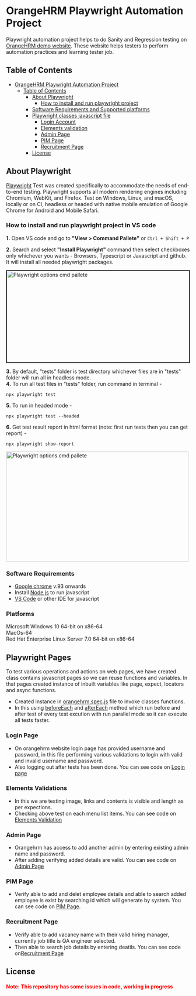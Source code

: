 # OrangeHRM Playwright Automation Project

Playwright automation project helps to do Sanity and Regression testing on [OrangeHRM demo website](https://opensource-demo.orangehrmlive.com/web/index.php/auth/login). These website helps testers to perform automation practices and learning tester job.

## Table of Contents
- [OrangeHRM Playwright Automation Project](#orangehrm-playwright-automation-project)
    - [Table of Contents](#table-of-contents)
        - [About Playwright](#about-playwright)
            - [How to install and run playwright project](#how-to-install-and-run-playwright-project-in-vs-code)
        - [Software Requirements and Supported platforms](#software-requirements)
        - [Playwright classes javascript file](#playwright-pages)
            - [Login Account](#login-page)
            - [Elements validation](#elements-validations)
            - [Admin Page](#admin-page)
            - [PIM Page](#pim-page)
            - [Recruitment Page](#recruitment-page)
        - [License](#license)
## About Playwright
[Playwright](https://playwright.dev/) Test was created specifically to accommodate the needs of end-to-end testing. Playwright supports all modern rendering engines including Chromium, WebKit, and Firefox. Test on Windows, Linux, and macOS, locally or on CI, headless or headed with native mobile emulation of Google Chrome for Android and Mobile Safari.

### How to install and run playwright project in VS code
**1.** Open VS code and go to **"View > Command Pallete"** or ``` Ctrl + Shift + P ```</br>

**2.** Search and select **"Install Playwright"** command then select checkboxes only whichever you wants - Browsers, Typescript or Javascript and github. It will install all needed playwright packages.

<img src="https://miro.medium.com/v2/resize:fit:1400/1*qhq9IchY4htEom0KmyizZQ.png" height="250" width="500" border="2px solid red" title="Playwright options cmd pallete"></br>

**3.** By default, "tests" folder is test directory whichever files are in "tests" folder will run all in headless mode.</br>
**4.** To run all test files in "tests" folder, run command in terminal - 
   ```
   npx playwright test
   ```
**5.** To run in headed mode -
   ```
   npx playwright test --headed
   ```
**6.** Get test result report in html format (note: first run tests then you can get report) -
   ```
   npx playwright show-report
   ```
   <img src="https://res.cloudinary.com/debsobrien/image/upload/f_auto,q_auto/v1648215659/debbie.codes/blog/2022/test-report_dio73s.png" height="300" width="500" title="Playwright options cmd pallete"></br>
   
### Software Requirements 
- [Google chrome](https://www.google.com/chrome/?brand=CHBD&gclid=CjwKCAiAhqCdBhB0EiwAH8M_GmD_PXuQf4ajyAGVFnDsf1qPOQHr0SuP7KztEpC0adX9mu29qRPhLhoC5GIQAvD_BwE&gclsrc=aw.ds) v.93 onwards  
- Install [Node.js](https://nodejs.org/en/download/) to run javascript </br>
- [VS Code](https://code.visualstudio.com/download) or other IDE for javascript

### Platforms
Microsoft Windows 10 64-bit on x86-64  
MacOs-64  
Red Hat Enterprise Linux Server 7.0 64-bit on x86-64

## Playwright Pages
To test various operations and actions on web pages, we have created class contains javascript pages so we can reuse functions and variables. In that pages created instance of inbuilt variables like page, expect, locators and async functions.
- Created instance in [orangehrm.spec.js](.//tests//Orangehrm.spec.js) file to invoke classes functions.
- In this using [beforeEach](https://playwright.dev/docs/api/class-test#test-before-each) and [afterEach](https://playwright.dev/docs/api/class-test#test-after-each) method which run before and after test of every test excution with run parallel mode so it can execute all tests faster.
  
### Login Page
- On orangehrm website login page has provided username and password, in this file performing various validations to login with valid and invalid username and password.
- Also logging out after tests has been done. You can see code on [Login page](.//Pages//LoginPage.js)
### Elements Validations
- In this we are testing image, links and contents is visible and length as per expections.
- Checking above test on each menu list items. You can see code on [Elements Validation](.//Pages//ElementsValidation.js)
### Admin Page
- Orangehrm has access to add another admin by entering existing admin name and password.
- After adding verifying added details are valid. You can see code on [Admin Page](.//Pages//AddAdmin.js)
### PIM Page
- Verify able to add and delet employee details and able to search added employee is exist by searching id which will generate by system. You can see code on [PIM Page](.//Pages//AddEmployee.js).
### Recruitment Page
- Verify able to add vacancy name with their valid hiring manager, currently job title is QA engineer selected.
- Then able to search job details by entering deatils. You can see code on[Recruitment Page](.//Pages//AddVacancy.js)

## License

<h4 style="color:red">Note: This repository has some issues in code, working in progress</h4>
